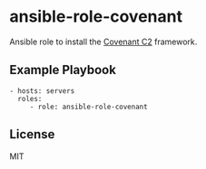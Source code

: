 ansible-role-covenant
=========

Ansible role to install the [Covenant C2](https://github.com/cobbr/Covenant) framework.

Example Playbook
----------------

    - hosts: servers
      roles:
         - role: ansible-role-covenant

License
-------

MIT
